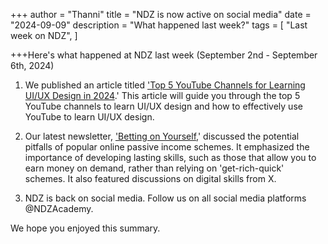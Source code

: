 +++
author = "Thanni"
title = "NDZ is now active on social media"
date = "2024-09-09"
description = "What happened last week?"
tags = [
"Last week on NDZ",
]

+++Here's what happened at NDZ last week (September 2nd - September 6th, 2024)

<!--more-->

1. We published an article titled ['Top 5 YouTube Channels for Learning UI/UX Design in 2024](https://ndz.ng/blog/141-top-5-youtube-channels-for-learning-uiux-design-in-2024/2).' This article will guide you through the top 5 YouTube channels to learn UI/UX design and how to effectively use YouTube to learn UI/UX design.

2. Our latest newsletter, ['Betting on Yourself](https://open.substack.com/pub/stateofskills/p/betting-on-yourself?utm_source=share&utm_medium=android&r=29fvdd),' discussed the potential pitfalls of popular online passive income schemes. It emphasized the importance of developing lasting skills, such as those that allow you to earn money on demand, rather than relying on 'get-rich-quick' schemes. It also featured discussions on digital skills from X.

3. NDZ is back on social media. Follow us on all social media platforms @NDZAcademy.

We hope you enjoyed this summary.
